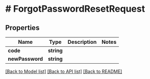 # # ForgotPasswordResetRequest

## Properties

Name | Type | Description | Notes
------------ | ------------- | ------------- | -------------
**code** | **string** |  | 
**newPassword** | **string** |  | 

[[Back to Model list]](../../README.md#documentation-for-models) [[Back to API list]](../../README.md#documentation-for-api-endpoints) [[Back to README]](../../README.md)


